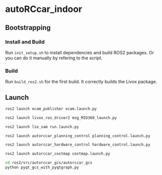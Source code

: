 # autoRCcar_indoor

## Bootstrapping

### Install and Build
Run `init_setup.sh` to install dependencies and build ROS2 packages. Or you can do it manually by refering to the script.

### Build
Run `build_ros2.sh` for the first build. It correctly builds the Livox package.


## Launch
```bash
ros2 launch ocam_publisher ocam.launch.py

ros2 launch livox_ros_driver2 msg_MID360_launch.py

ros2 launch lio_sam run.launch.py

ros2 launch autorccar_planning_control planning_control.launch.py

ros2 launch autorccar_hardware_control hardware_control.launch.py 

ros2 launch autorccar_costmap costmap.launch.py

cd ros2/src/autorccar_gcs/autorccar_gcs
python pyqt_gcs_with_pyqtgraph.py
```
